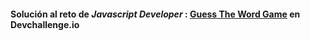 #### Solución al reto de *Javascript Developer* : [Guess The Word Game](https://devchallenges.io/challenge/guess-the-word "Guess The Word Game") en Devchallenge.io